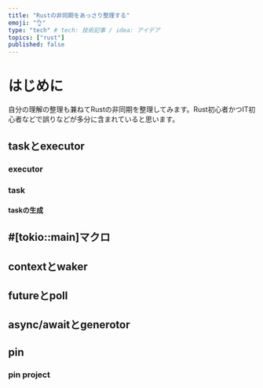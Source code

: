 ```yaml
---
title: "Rustの非同期をあっさり整理する"
emoji: "👌"
type: "tech" # tech: 技術記事 / idea: アイデア
topics: ["rust"]
published: false
---
```


# はじめに
自分の理解の整理も兼ねてRustの非同期を整理してみます。Rust初心者かつIT初心者などで誤りなどが多分に含まれていると思います。

## taskとexecutor

### executor

### task

#### taskの生成

## #[tokio::main]マクロ

## contextとwaker

## futureとpoll

## async/awaitとgenerotor

## pin

### pin project